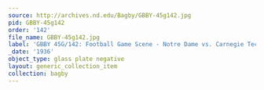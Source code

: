 ```yaml
---
source: http://archives.nd.edu/Bagby/GBBY-45g142.jpg
pid: GBBY-45g142
order: '142'
file_name: GBBY-45g142.jpg
label: 'GBBY 45G/142: Football Game Scene - Notre Dame vs. Carnegie Tech - 1936'
_date: '1936'
object_type: glass plate negative
layout: generic_collection_item
collection: bagby
---
```

